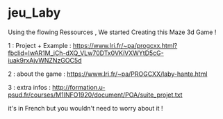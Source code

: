 # jeu_Laby
Using the flowing Ressources , 
We started Creating this Maze 3d Game ! 


1 : Project + Example : https://www.lri.fr/~pa/progcxx.html?fbclid=IwAR1M_iCh-dXQ_VLw70DTx0VKiVXWYtD5cG-iuak9rxAjvWNZNzGOC5d  

2 : about the game : https://www.lri.fr/~pa/PROGCXX/laby-hante.html

3 : extra infos : http://formation.u-psud.fr/courses/M1INFO1920/document/POA/suite_projet.txt 

it's in French but you wouldn't need to worry about it ! 



